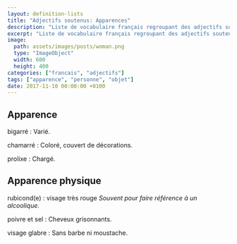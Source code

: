 ```yaml
---
layout: definition-lists
title: "Adjectifs soutenus: Apparences"
description: "Liste de vocabulaire français regroupant des adjectifs soutenus relativement courant."
excerpt: "Liste de vocabulaire français regroupant des adjectifs soutenus relativement courant."
image:
  path: assets/images/posts/woman.png
  type: "ImageObject"
  width: 600
  height: 400
categories: ["francais", "adjectifs"]
tags: ["apparence", "personne", "objet"]
date: 2017-11-10 00:00:00 +0100
---
```


## Apparence

bigarré
: Varié.

chamarré
: Coloré, couvert de décorations.

prolixe
: Chargé.


## Apparence physique

rubicond(e)
: visage très rouge
*Souvent pour faire référence à un alcoolique.*

poivre et sel
: Cheveux grisonnants.

visage glabre
: Sans barbe ni moustache.
